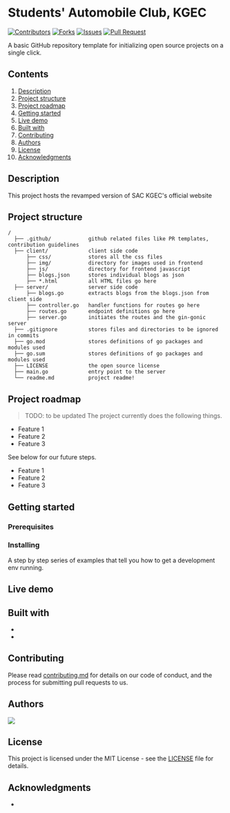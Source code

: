# Students' Automobile Club, KGEC

[![Contributors](https://img.shields.io/github/contributors/dsckgec/sac-kgec-web.svg)](https://github.com/dsckgec/sac-kgec-web/graphs/contributors) [![Forks](https://img.shields.io/github/forks/dsckgec/sac-kgec-web.svg)](https://github.com/dsckgec/sac-kgec-web/network/members) [![Issues](https://img.shields.io/github/issues/dsckgec/sac-kgec-web.svg)](https://github.com/dsckgec/sac-kgec-web/issues) [![Pull Request](https://img.shields.io/github/issues-pr-closed-raw/dsckgec/sac-kgec-web)](https://github.com/dsckgec/sac-kgec-web/pulls)


A basic GitHub repository template for initializing open source projects on a single click.

## Contents

1. [Description](#description)
1. [Project structure](#project-structure)
1. [Project roadmap](#project-roadmap)
1. [Getting started](#getting-started)
1. [Live demo](#live-demo)
1. [Built with](#built-with)
1. [Contributing](#contributing)
1. [Authors](#authors)
1. [License](#license)
1. [Acknowledgments](#acknowledgments)

## Description

This project hosts the revamped version of SAC KGEC's official website


## Project structure

```
/
  ├── .github/            github related files like PR templates, contribution guidelines
  ├── client/             client side code            
      ├── css/            stores all the css files
      ├── img/            directory for images used in frontend
      ├── js/             directory for frontend javascript           
      ├── blogs.json      stores individual blogs as json
      ├── *.html          all HTML files go here
  ├── server/             server side code
      ├── blogs.go        extracts blogs from the blogs.json from client side
      ├── controller.go   handler functions for routes go here
      ├── routes.go       endpoint definitions go here
      ├── server.go       initiates the routes and the gin-gonic server
  ├── .gitignore          stores files and directories to be ignored in commits
  ├── go.mod              stores definitions of go packages and modules used
  ├── go.sum              stores definitions of go packages and modules used
  ├── LICENSE             the open source license
  ├── main.go             entry point to the server
  └── readme.md           project readme!
```

## Project roadmap
> TODO: to be updated
The project currently does the following things.

- Feature 1
- Feature 2
- Feature 3

See below for our future steps.

- Feature 1
- Feature 2
- Feature 3

## Getting started


### Prerequisites


### Installing

A step by step series of examples that tell you how to get a development env running.


## Live demo


## Built with

- []()
- []()

## Contributing

Please read [contributing.md](./.github/contributing.md) for details on our code of conduct, and the process for submitting pull requests to us.

## Authors

<a href="https://github.com/DSCKGEC/sac-kgec-web/graphs/contributors">
  <img src="https://contrib.rocks/image?repo=DSCKGEC/sac-kgec-web" />
</a>

## License

This project is licensed under the MIT License - see the [LICENSE](LICENSE) file for details.

## Acknowledgments

- 
